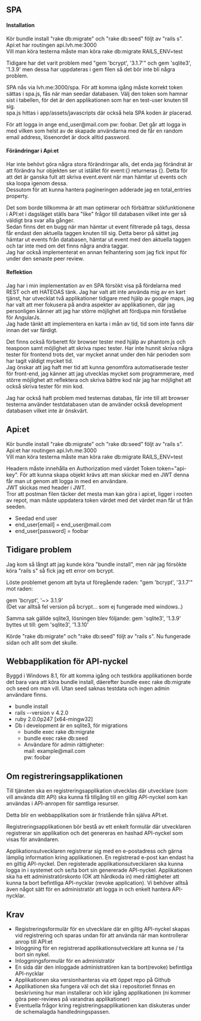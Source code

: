 <h2>SPA</h2>
<h4>Installation</h4>
<p>
	Kör bundle install "rake db:migrate" och "rake db:seed" följt av "rails s".<br>
	Api:et har routingen api.lvh.me:3000<br>
	Vill man köra testerna måste man köra rake db:migrate RAILS_ENV=test
</p>
<p>
	Tidigare har det varit problem med "gem 'bcrypt', '3.1.7'" och 	gem 'sqlite3', '1.3.9' men dessa har uppdateras i gem filen så det bör inte bli några problem.
</p>
<p>
	SPA nås via lvh.me:3000/spa. För att komma igång måste korrekt token sättas i spa.js, fås när man seedar databasen. Välj den token som hamnar sist i tabellen, för det är den applikationen som har en test-user knuten till sig. <br>
	spa.js hittas i app/assets/javascripts där också hela SPA koden är placerad.
</p>
<p>
	För att logga in ange end_user@mail.com pw: foobar. Det går att logga in med vilken som helst av de skapade användarna med de får en random email address, lösenordet är dock alltid password.
</p>
<h4>Förändringar i Api:et</h4>
<p>
Har inte behövt göra några stora förändringar alls, det enda jag förändrat är att förändra hur objekten ser ut istället för event:{} returneras {}. Detta för att det är ganska fult att skriva event.event när man hämtar ut events och ska loopa igenom dessa.<br>
Dessutom för att kunna hantera pagineringen adderade jag en total_entries property.
</p>
<p>
Det som borde tillkomma är att man optimerar och förbättrar sökfunktionene i API:et i dagsläget ställs bara "like" frågor till databasen vilket inte ger så väldigt bra svar alla gånger. <br>
Sedan finns det en bugg när man hämtar ut event filtrerade på tags, dessa får endast den aktuella taggen knuten till sig. Detta beror på sättet jag hämtar ut events från databasen, hämtar ut event med den aktuella taggen och tar inte med om det finns några andra taggar. <br>
Jag har också implementerat en annan felhantering som jag fick input för under den senaste peer review.
</p>
<h4>Reflektion</h4>
<p>
Jag har i min implementation av en SPA försökt visa på fördelarna med REST och ett HATEOAS tänk. Jag har valt att inte använda mig av en kart tjänst, har utvecklat två applikationer tidigare med hjälp av google maps, jag har valt att mer fokusera på andra aspekter av applikationen, där jag personligen känner att jag har större möjlighet att fördjupa min förståelse för AngularJs. <br>
Jag hade tänkt att implementera en karta i mån av tid, tid som inte fanns där innan det var färdigt.
</p>
<p>
Det finns också förberett för browser tester med hjälp av phantom.js och teaspoon samt möjlighet att skriva rspec tester. Har inte hunnit skriva några tester för frontend trots det, var mycket annat under den här perioden som har tagit väldigt mycket tid.<br>
Jag önskar att jag haft mer tid att kunna genomföra automatiserade tester för front-end, jag känner att jag utvecklas mycket som programmerare, med större möjlighet att reflektera och skriva bättre kod när jag har möjlighet att också skriva tester för min kod.
</p>
<p>
Jag har också haft problem med testernas databas, får inte till att browser testerna använder testdatabasen utan de använder också development databasen vilket inte är önskvärt.
</p>

<h2>Api:et</h2>
<p>
	Kör bundle install "rake db:migrate" och "rake db:seed" följt av "rails s".<br>
	Api:et har routingen api.lvh.me:3000<br>
	Vill man köra testerna måste man köra rake db:migrate RAILS_ENV=test
</p>
<p>
	Headern måste innehålla en Authorization med värdet Token token="api-key". För att kunna skapa objekt krävs att man skickar med en JWT denna får man ut genom att logga in med en användare.<br>
	JWT skickas med header i JWT.<br>
	Tror att postman filen täcker det mesta man kan göra i api:et, ligger i rooten av repot, man måste uppdatera token värdet med det värdet man får ut från seeden.
</p>
<ul>
	<li>Seedad end user</li>
	<li>end_user[email] = end_user@mail.com</li>
	<li>end_user[password] = foobar</li>
</ul>

<h2>Tidigare problem</h2>
<p>
Jag kom så långt att jag kunde köra "bundle install", men när jag försökte köra "rails s" så fick jag ett error om bcrypt.
</p>
<p>
Löste problemet genom att byta ut föregående raden:
"gem 'bcrypt', '3.1.7'"
<br>
mot raden:<br>

gem 'bcrypt', '~> 3.1.9' <br>
(Det var alltså fel version på bcrypt... som ej fungerade med windows..)
</p>
<p>
	Samma sak gällde sqlite3, lösningen blev följande:
	gem 'sqlite3', '1.3.9'
	byttes ut till:
	gem 'sqlite3', '1.3.10'
</p>
<p>
	Körde "rake db:migrate" och "rake db:seed" följt av "rails s".
	Nu fungerade sidan och allt som det skulle.
</p>
<h2>Webbapplikation för API-nyckel</h2>
<p>
	Byggd i Windows 8.1, för att komma igång och testköra applikationen borde det bara vara att köra bundle install, däerefter bundle exec rake db:migrate och seed om man vill. Utan seed saknas testdata och ingen admin användare finns.
</p>
<ul>
	<li>bundle install</li>
	<li>rails --version v 4.2.0</li>
	<li>ruby 2.0.0p247 [x64-mingw32]</li>
	<li>
		Db i development är en sqlite3, för migrations
		<ul>
			<li>
				bundle exec rake db:migrate
			</li>
			<li>
				bundle exec rake db:seed
			</li>
			<li>
				Användare för admin rättigheter: <br>
				mail: example@mail.com <br>
				pw: foobar
			</li>
		</ul>
	</li>
</ul>

<h2>Om registreringsapplikationen</h2>
<p>Till tjänsten ska en registreringsapplikation utvecklas där utvecklare (som vill använda ditt API) ska kunna få tillgång till en giltig API-nyckel som kan användas i API-anropen för samtliga resurser. </p>

<p>Detta blir en webbapplikation som är fristående från själva API:et. </p>

<p>Registreringsapplikationen bör bestå av ett enkelt formulär där utvecklaren registrerar sin applikation och det genereras en hashad API-nyckel som visas för användaren. </p>

<p>Applikationsutvecklaren registrerar sig med en e-postadress och gärna lämplig information kring applikationen. En registrerad e-post kan endast ha en giltig API-nyckel. Den registerade applikationsutvecklaren ska kunna logga in i systemet och se/ta bort sin genererade API-nyckel.
Applikationen ska ha ett administratörskonto (OK att hårdkoda in) med rättigheter att kunna ta bort befintliga API-nycklar (revoke application). Vi behöver alltså även något sätt för en administratör att logga in och enkelt hantera API-nycklar.</p>

<h2>Krav</h2>
<ul>
<li>Registreringsformulär för en utvecklare där en giltig API-nyckel skapas vid registrering och sparas undan för att använda när man kontrollerar anrop till API:et</li>
<li>Inloggning för en registrerad applikationsutvecklare att kunna se / ta bort sin nykel.</li>
<li>Inloggningsformulär för en administratör</li>
<li>En sida där den inloggade administratören kan ta bort(revoke) befintliga API-nycklar</li>
<li>Applikationen ska versionhanteras via ett öppet repo på Github</li>
<li>Applikationen ska fungera väl och det ska i repositoriet finnas en beskrivning hur man installerar och kör igång applikationen (ni kommer göra peer-reviews på varandras applikationer)</li>
<li>Eventuella frågor kring registreringsapplikationen kan diskuteras under de schemalagda handledningspassen.</li>
</ul>
